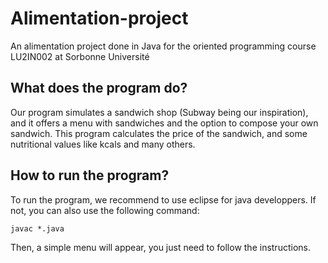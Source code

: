 # Alimentation-project
An alimentation project done in Java for the oriented programming course LU2IN002 at Sorbonne Université
## What does the program do?
Our program simulates a sandwich shop (Subway being our inspiration), and it offers a menu with sandwiches and the option to compose your own sandwich. This program calculates the price of the sandwich, and some nutritional values like kcals and many others.
## How to run the program?
To run the program, we recommend to use eclipse for java developpers. If not, you can also use the following command:
```
javac *.java
```
Then,  a simple menu will appear, you just need to follow the instructions.
